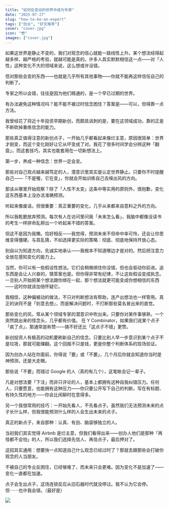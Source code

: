 ```yaml
---
title: "如何在变动的世界中成为专家"
date: "2025-07-27"
slug: "how-to-be-an-expert"
tags: ["创业", "好文推荐"]
cover: "cover.jpg"
icon: "😎"
images: ["cover.jpg"]
---
```

如果这世界是静止不变的，我们对观念的信心就能一路线性上升。某个想法经得起越多样、越严格的考验，就越可能是真的。许多人其实默默相信这一点——对「人性」这种变化不大的领域来说，这么想或许没错。



但对那些会变的东西——也就是几乎所有其他事物——你就不能再这样信任自己的判断了。



专家之所以会错，往往是因为他们精通的，是一个早已过期的世界。



有办法避免这种情况吗？能不能不被过时信念困住？答案是——可以，但得靠一点方法。



我曾经花了将近十年投资早期新创，而颇具讽刺的是，要在这领域成功，靠的正是不断砍掉重练信念的能力。



那些真正值得注意的新创点子，一开始几乎都看起来像烂主意，原因很简单：世界才刚变，而这个变化刚好让它从坏变成了对。我花了很多时间学会分辨这种「翻盘」，而这套技巧，其实也能套用在一切新想法上。



第一步，养成一种信念：世界一定会变。



那些对自己观点越来越笃定的人，潜意识里其实是认定世界静止。只要你不时提醒自己——「不是喔，它在变」，你就会开始训练自己去嗅出风的方向。



那该从哪里开始观察？除了「人性不太变」这条中等实用的原则外，很抱歉，变化这东西基本上没办法准确预测。



听起来像废话，但很重要：真正重要的变化，几乎从来都来自意料之外的方向。



所以我乾脆放弃预测。每次有人在访问里问我「未来怎么看」，我脑中都像没读书的考生一样拼命乱掰出一个听起来不错的答案。



但这不是因为我懒。恰好相反——我觉得，预测未来不但命中率可怜，还会让你思维变得僵硬。与其乱猜，不如选择更实际的策略：彻底、彻底地保持开放心态。



别自以为知道方向，先诚实地承认——我根本不知道哪边才是对的。然后把注意力全放在感知变化的能力上。



当然，你可以有一些假设性想法。它们会稍微绑住你没错，但也会驱动你前进。追东西是会让人兴奋的，猜答案也是。但你得非常有纪律，不让这些假设变成执念。
一旦别人开始把某个想法跟你绑在一起，那个想法就更可能变成你想相信的东西——这时你就该加倍怀疑它。



我相信，这种偏被动的做法，不只对判断想法有帮助，连产出想法也一样管用。真正的诀窍不是「刻意去想」，而是解决问题时，不打断那些莫名冒出来的直觉。



那些变化的风，常从某个领域专家的潜意识中吹出来。只要你对某件事够熟，一个突然跳出来的怪念头，几乎都有价值。
在 Y Combinator，如果我们说某个点子「疯了点」，那通常是称赞——搞不好还比「这点子不错」更赞。



新创投资人有极高的动机要刷新自己的信念。只要比别人早一步意识到某个点子不是垃圾，那就可能赚翻。这个回报不只是钱，更是你整个判断体系的现场验证。



因为创办人站在你面前，你得说「要」或「不要」，几个月后你就会知道你当时是神预测，还是大走眼。



那些说「不要」而错过 Google 的人（真的有几个），这笔帐会记一辈子。



凡是对想法要「下注」而非只评论的人，基本上都拥有这种自我纠错压力。任何人，只要愿意，也能拥有这种压力——你只要公开写下自己的判断。写在有标题、有持久性的地方——你会比闲聊时在意得多。



另一个我很常用的技巧：一开始先看人，不先看点子。虽然我们无法预测未来的点子长什么样，但我很能预测什么样的人会生出未来的点子。



真正的新点子，来自那种：认真、有劲、脑袋够独立的人。



当初我们其实觉得 Airbnb 是烂主意，但我们看得出来——创办人他们是那种「再怪都不会怕」的人，所以我们选择先信人、再信点子，最后押对了。



这招其实通用：想要快一点知道自己什么观念已经过时了？那就去跟那些会打破你观念的人当朋友。



不被自己的专业反困住，已经够难了，而未来只会更难。因为变化不是加速了——变化一直都在加速。



点子会生出点子，这场连锁反应从旧石器时代就没停过。我不认为它会停。
但⋯⋯也许我会错。（最好是）




![](https://prod-files-secure.s3.us-west-2.amazonaws.com/112d0858-5090-4d34-a606-b75eb8d65fd2/46476355-9cf3-4e99-9b7a-3531bc426380/1000202064.png?X-Amz-Algorithm=AWS4-HMAC-SHA256&X-Amz-Content-Sha256=UNSIGNED-PAYLOAD&X-Amz-Credential=ASIAZI2LB466ZMVU67CW%2F20251027%2Fus-west-2%2Fs3%2Faws4_request&X-Amz-Date=20251027T053547Z&X-Amz-Expires=3600&X-Amz-Security-Token=IQoJb3JpZ2luX2VjEOX%2F%2F%2F%2F%2F%2F%2F%2F%2F%2FwEaCXVzLXdlc3QtMiJHMEUCIBn%2Bl%2F6%2BPs4pol%2BSgFZC3NmKfdcjX6HUjFNrlzMju1WNAiEAiBbClVcsgirQj%2BaQtkE7ycdieOpoR7hJWrfqPpsbcvoqiAQInv%2F%2F%2F%2F%2F%2F%2F%2F%2F%2FARAAGgw2Mzc0MjMxODM4MDUiDCpy%2FkGYhM6rdf3n1SrcA5SIAykXMu7meb8i9ytI7nDB6dkcQ2F%2FCMtPhqmxWdCcecPYhevuAdOmtNMNcEzRYi%2BiUG0f%2BpkIOS2nDvVybj4KnEP7L8Rx7eTfoaUU0piEowcQr%2FnE15xMrE%2BQqH8LaTuJNokAM%2FMYWuFlEEUxAIXzt%2BswAJ2jFg6BF1M5L1%2BBWXO%2BJ1HCG7SjFoStpGoDTHLs1%2BEAK%2B7XEDX0tSCvHnNdOUfJ3MbdgHhuYuNIg2RU%2BJTeWnQ8uI8nbNw5WBLu0OD8BfVntIePccEBU7Ff4AAFUeSkD6MI3zyDA8RKdn%2FVKxhUOzRU8pkNF5C%2BQalaW%2BmWJM%2F4Y4kI5TiRZgvBcRp1Q6oJnYwPomPItRKzR%2Bs3Sg2y78Sda097S2%2F7QIKEZIH3RaWviI7hKzqGqEP%2F4K4yC4eIWYCQGy%2FcCL7qeTyfmH76hv1p3H9q%2BYGPp9vU%2F9I5KFJgpDhgOssFlV646%2B3g86xSmZNGseU0BAzECjGDCC8lPeZJrx4tCEtz7IDLQsJUJPRVbE80wyHO1Z5YBE6cLa%2F%2FJABKcFbmCYILgUWPAFVkLmymQQIEYT2ZhRqLFcTh6Y8TeJnKYYaFwJurOsIthqZUw2%2B2gXiiaIomYbiVgVgKAkwlw3bOx6TyMKDx%2B8cGOqUB475Ndzu8bjwQbN5FwWnXxFPMgAuvow%2BRL1nm4VyicEek24e5sa3x6HNBMYjEp7AA9oMYE0g59EI%2BMNSe6WEmM9Q9rHO4P6sCZGcQlIChgT0eFmOTICd23uvvs5kKlpCOS71N95zQkHxNPAX7ERY%2BZDNjTd9iCQRh%2Fw4RdJjUzYOPTRvgYim1C4DxrG7lH%2BqWhRf1iQ2%2FdBc4s5rleYcGbOND455W&X-Amz-Signature=d91a3b3f82278ed75ae1ce200a38802cd27081da8ce7bcf6426204a0d7a04966&X-Amz-SignedHeaders=host&x-amz-checksum-mode=ENABLED&x-id=GetObject)

